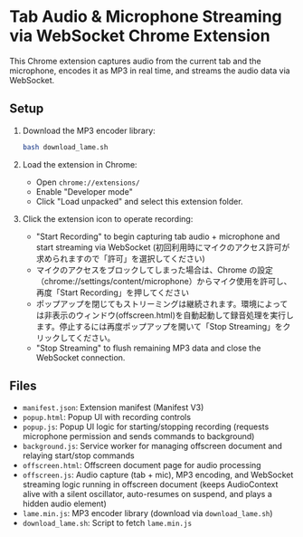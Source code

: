 # Tab Audio & Microphone Streaming via WebSocket Chrome Extension

This Chrome extension captures audio from the current tab and the microphone, encodes it as MP3 in real time, and streams the audio data via WebSocket.

## Setup

1. Download the MP3 encoder library:

   ```bash
   bash download_lame.sh
   ```

2. Load the extension in Chrome:
   - Open `chrome://extensions/`
   - Enable "Developer mode"
   - Click "Load unpacked" and select this extension folder.

3. Click the extension icon to operate recording:
   - "Start Recording" to begin capturing tab audio + microphone and start streaming via WebSocket (初回利用時にマイクのアクセス許可が求められますので「許可」を選択してください)
   - マイクのアクセスをブロックしてしまった場合は、Chrome の設定（chrome://settings/content/microphone）からマイク使用を許可し、再度「Start Recording」を押してください
   - ポップアップを閉じてもストリーミングは継続されます。環境によっては非表示のウィンドウ(offscreen.html)を自動起動して録音処理を実行します。停止するには再度ポップアップを開いて「Stop Streaming」をクリックしてください。
   - "Stop Streaming" to flush remaining MP3 data and close the WebSocket connection.

## Files
- `manifest.json`: Extension manifest (Manifest V3)
- `popup.html`: Popup UI with recording controls
- `popup.js`: Popup UI logic for starting/stopping recording (requests microphone permission and sends commands to background)
- `background.js`: Service worker for managing offscreen document and relaying start/stop commands
- `offscreen.html`: Offscreen document page for audio processing
- `offscreen.js`: Audio capture (tab + mic), MP3 encoding, and WebSocket streaming logic running in offscreen document (keeps AudioContext alive with a silent oscillator, auto-resumes on suspend, and plays a hidden audio element)
- `lame.min.js`: MP3 encoder library (download via `download_lame.sh`)
- `download_lame.sh`: Script to fetch `lame.min.js`